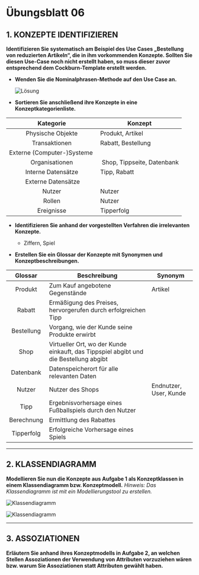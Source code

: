 # Übungsblatt 06
## 1. KONZEPTE IDENTIFIZIEREN
**Identifizieren Sie systematisch am Beispiel des Use Cases „Bestellung von reduzierten Artikeln“, die in ihm vorkommenden Konzepte. Sollten Sie diesen Use-Case noch nicht erstellt haben, so muss dieser zuvor entsprechend dem Cockburn-Template erstellt werden.**

* **Wenden Sie die Nominalphrasen-Methode auf den Use Case an.**

  ![Lösung](Abb01.jpg)

* **Sortieren Sie anschließend ihre Konzepte in eine Konzeptkategorienliste.**

| Kategorie | Konzept |
| :-------: | ------- |
| Physische Objekte | Produkt, Artikel |
| Transaktionen | Rabatt, Bestellung |
| Externe (Computer-)Systeme |   |
| Organisationen | Shop, Tippseite, Datenbank |
| Interne Datensätze | Tipp, Rabatt |
| Externe Datensätze |    |
| Nutzer | Nutzer |   
| Rollen | Nutzer |
| Ereignisse | Tipperfolg |

* **Identifizieren Sie anhand der vorgestellten Verfahren die irrelevanten Konzepte.**

  * Ziffern, Spiel

* **Erstellen Sie ein Glossar der Konzepte mit Synonymen und Konzeptbeschreibungen.**

| Glossar | Beschreibung | Synonym |
| :-----: | ------------ | ------- |
| Produkt | Zum Kauf angebotene Gegenstände | Artikel |
| Rabatt | Ermäßigung des Preises, hervorgerufen durch erfolgreichen Tipp |   |
| Bestellung | Vorgang, wie der Kunde seine Produkte erwirbt |   |
| Shop | Virtueller Ort, wo der Kunde einkauft, das Tippspiel abgibt und die Bestellung abgibt |   |
| Datenbank | Datenspeicherort für alle relevanten Daten |   |
| Nutzer | Nutzer des Shops | Endnutzer, User, Kunde |
| Tipp | Ergebnisvorhersage eines Fußballspiels durch den Nutzer |   |
| Berechnung | Ermittlung des Rabattes |   |
| Tipperfolg | Erfolgreiche Vorhersage eines Spiels |   |

---
## 2. KLASSENDIAGRAMM
**Modellieren Sie nun die Konzepte aus Aufgabe 1 als Konzeptklassen in einem Klassendiagramm bzw. Konzeptmodell.**
*Hinweis: Das Klassendiagramm ist mit ein Modellierungstool zu erstellen.*

![Klassendiagramm](Klassendiagramm.jpg)

![Klassendiagramm](TippspieClassDiagraml.jpg)

---
## 3. ASSOZIATIONEN
**Erläutern Sie anhand ihres Konzeptmodells in Aufgabe 2, an welchen Stellen Assoziationen der Verwendung von Attributen vorzuziehen wären bzw. warum Sie Assoziationen statt Attributen gewählt haben.**
